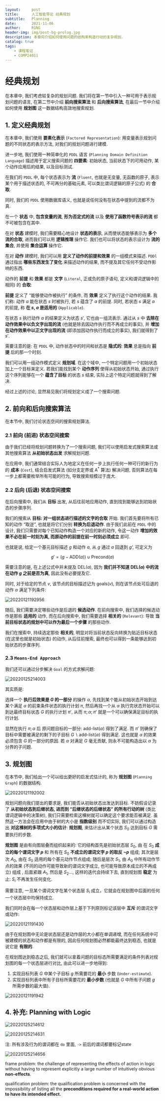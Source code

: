 ```yaml
---
layout:     post
title:      人工智能导论 经典规划
subtitle:   Planning
date:       2021-11-06
author:     R1NG
header-img: img/post-bg-prolog.jpg
description: 本章将介绍如何使用问题的结构来构造行动的复杂规划.
catalog: true
tags:
    - 课程笔记
    - COMP24011
---
```


# 经典规划

在本章中, 我们考虑较复杂的规划问题. 我们将在第一节中引入一种可用于表示规划问题的语言, 在第二节中介绍 **前向搜索算法** 和 **后向搜索算法**, 在最后一节中介绍如何使用 **规划图** 这一数据结构高效地搜索规划. 

## 1. 定义经典规划

在本章中, 我们使用 **要素化表示** (`Factored Representation`): 用变量表示规划问题的不同状态的表示方法, 对我们的规划问题进行建模. 

进一步地, 我们使用一种简单化的 `PDDL` 语言 (`Planning Domain Definition Language`) 描述用于定义搜索问题的 **四要素**: 初始状态, 当前状态下的可用动作, 某个动作应用后的结果, 以及目标测试. 

在我们的 `PDDL` 中, 每个状态表示为 **流** (`Fluent`, 也就是无变量, 无函数的原子, 表示某个用于描述状态的, 不可再分的基础元素, 可以类比谓词逻辑的原子公式) 的 **合取**. 

同时, 我们的 `PDDL` 使用数据库语义, 也就是说任何没有在状态中提到的流都不为真. 

在一个 **状态** 中, **包含变量的流**, **形为否定式的流** 以及 **使用了函数符号表示的流** 都不可被包含在其中. 

在对 **状态** 建模时, 我们需要精心地设计 **状态的表示**, 从而使状态能够表示为 **多个流的合取**, 进而我们可以用 **逻辑推理** 操作它. 我们也可以将状态的表示设计为 **流的集合**, 并使用 **集合运算** 操作它.

在对 **动作** 建模时, 我们可以用 **定义了动作的前提和效果** 的一组模式来描述. `PDDl` 通过指出 **哪些东西发生了变化** 来描述动作的结果, 而不提及其它任何不受动作影响的东西. 

动作的 **前提** 和 **效果** 都是 **文字** (`Literal`, 正或负的原子语句, 定义和谓词逻辑中的相同) 的 **合取**:

**前提** 定义了 “能够使动作被执行” 的条件, 而 **效果** 定义了执行这个动作的结果. 我们称: 动作 $a$ 能在状态 $s$ 时被执行, 若 $s$ 蕴含了 $a$ 的前提. 同时, 若状态 $s$ 满足 $a$ 的前提, 称 **在 $s$, $a$ 是适用的** (`Applicable`). 

在状态 $s$ 执行动作 $a$ 的结果定义为状态 $s'$, 它也由一组流表示. 通过从 $s$ 中 **去除在动作效果中以负文字出现的流** (也就是除去因动作执行而不再成立的事实), 并 **增加在动作效果中以正文字出现的流** (即添加因动作执行而成立的事实), 我们就得到了 $s'$. 

需要注意的是: 在 `PDDL` 中, 动作状态中的时间和状态是 **隐式的**: **效果** 总是指向 **前提** 后的那一个时刻.

我们可以用一组动作模式定义 **规划域**. 在这个域中, 一个特定问题用一个初始状态加上一个目标来定义. 若我们能找到某个 **动作序列** 使得从初始状态开始, 通过执行这个序列能够在一个 **蕴含了目标** 的状态 $s$ 结束, 实际上这个特定问题就得到了解决. 

经过上述的讨论, 显然易见我们将规划定义成了一个搜索问题. 

## 2. 前向和后向搜索算法

在本节中, 我们讨论状态空间的搜索规划算法. 

### 2.1 前向 (前进) 状态空间搜索

由于我们已经将规划问题转换为了一个搜索问题, 我们可以使用启发式搜索算法或其他搜索算法 **从初始状态出发** 求解规划问题. 

在应用中, 我们通常结合实际人为地定义在任何一步上执行任何一种可行的新行为的 **成本** (`Cost`), 结合启发式算法 (如分支定界或 $\text{A}^*$ 算法) 解决问题, 否则算法在每一步上都需要枚举所有可能的行为, 导致搜索规模过于庞大.

### 2.2 后向 (后退) 状态空间搜索

在后向搜索中, 我们从 **目标** 出发, 从后往前地应用动作, 直到找到能够达到初始状态的步骤序列. 

我们的搜索从 **目标: 对一组状态进行描述的文字的合取** 开始. 我们首先要将所有已知的动作 “取逆”, 也就是将它们分别 **转换为后退动作**. 由于我们此前在 `PDDL` 中的设计, 我们只需要对每个已知动作构造一个对应的新的动作, 令这一动作 **增加的效果不必在前一时刻为真, 而原动作的前提在前一时刻必须成立** 即可. 

也就是说, 给定一个基元目标描述 $g$ 和动作 $a$, 从 $g$ 通过 $a$ 回退到 $g‘$, 可定义为

$$g' = (g - \text{ADD}(a)) \cup \text{Precond}(a)$$

需要注意的是, 在上述公式中并未提及 $\text{DEL}(a)$, 因为 **我们并不知道 $\text{DEL}(a)$ 中的流在动作 $g$ 之前是否为真**, 因此没有必要提及它. 

同时, 对于给定的节点 $v$, 该节点的目标描述记为 $\text{goals}(v)$, 则在该节点处可后退的动作 $\alpha$ 满足下列条件:

![20220121192956](https://cdn.jsdelivr.net/gh/KirisameR/KirisameR.github.io/img/blogpost_images/20220121192956.png)

随后, 我们需要决定哪些动作是后退的 **候选动作**. 在前向搜索中, 我们选择的候选动作是那些 **适用的** 动作, 而在后向搜索中, 我们需要选择 **相关的** (`Relevant`): 导致 **当前目标状态的规划中可以作为最后一个步骤** 的那些动作. 

我们在搜索中, 持续选定那些 **相关的**, 明显对将当前状态反向转换为贴近目标状态 (在这里也就是初始状态) 的动作, 从后往前搜索, 最终也可以得到一条能够达到初始状态的步骤序列. 

### 2.3 `Means-End Approach`

我们还可以通过分步解决 `Goal` 的方式求解问题:

![20220125214003](https://cdn.jsdelivr.net/gh/KirisameR/KirisameR.github.io/img/blogpost_images/20220125214003.png)

其实质是: 

选择一个 **执行后效果是 $G$ 的一部分** 的操作 $\alpha$, 先找到某个能从初始状态开始到达某个满足 $\alpha$ 的前束条件状态的执行计划 $\pi$, 然后再找一个从 $\alpha$ 执行完状态开始可以到达最终目标状态 $G$ 的执行计划 $\pi'$, 从而 $\pi; \alpha; \pi'$ 就是一个可以确保满足目标的执行计划.

显然在执行 $\pi; \alpha$ 后 原问题目标的一部分: $\text{add-list}(\alpha)$ 得到了满足. 而 $\pi'$ 则确保了目标中需要被满足的剩下的子目标 $G \backslash \text{add-list}(\alpha)$ 得到满足. 这也就是 $\alpha$ 的效果必须包含 $G$ 的一部分的原因. 若 $\alpha$ 对满足 $G$ 毫无贡献, 则永不可能构造出以 $\alpha$ 为分界的子问题.


## 3. 规划图

在本节中, 我们给出一个可以给出更好的启发式估计的, 称为 **规划图** (`Planning Graph`) 的数据结构. 

![20220121192002](https://cdn.jsdelivr.net/gh/KirisameR/KirisameR.github.io/img/blogpost_images/20220121192002.png)

规划问题向我们提出的要求是, 我们能否从初始状态出发达到目标. 不妨假设记录了 **从初始状态到后继状态, 进而到 “后继状态的后继状态” 的所有行动的树** (类比谓词逻辑中的决策树), 我们只需要检索这棵树就可以确定这个要求能否被满足. 虽然这一方法会在应用中由于树的大小是 **指数级别** 而不切实际, 我们可以通过构造出 **对这棵树的多项式大小的估计**: **规划图**, 来估计出从某个状态 $S_0$ 达到目标 $G$ 需要执行的步数. 

**规划图** 是由有向图层叠而组织起来的: 它的结构首先是初始状态层 $S_0$, 由 在 $S_0$ **成立的每个谓词文字 $p$** 和 所有在 $S_0$ **不成立的谓词文字 $p$ 的取反 $\neg p$** 组成; 其次是层次 $A_0$, 由在 $S_0$ 适用的每个基元动作节点组成; 随后是层次 $S_1$, 由 $A_0$ 中所有动作节点的效果 (不同的动作可能导致新的谓词文字成立, 也可能导致原本成立的不再成立) 组成 , 后面紧跟 $A_1$, 然后是 $S_2$..., 这样的迭代会持续下去, 直到规划图 **稳定** 为止: $S_i$ 不再发生任何变化. 

需要注意, 一旦某个谓词文字在某个状态层 $S_i$ 成立，它就会在规划图中后面的任何一个状态层中均保持成立. 

我们同时会在每一个状态层和动作层上基于下列原则标记该层中 **互斥** 的谓词文字或动作:

![20220121191430](https://cdn.jsdelivr.net/gh/KirisameR/KirisameR.github.io/img/blogpost_images/20220121191430.png)

由于在规划图中无论是状态层还是动作层的大小都在单调递增, 而在任何系统中可被建模的状态和动作都是有限的, 因此任何规划图必然都能最终达到稳态, 也就是说它是 **有限的**. 

在规划图达到稳态之后, 我们就可以拿着问题的目标态所需要满足的条件列表对规划图的每一个状态层进行对比, 由此可以进一步地得到:

1. 实现目标列表 $G$ 中某个子目标 $g$ 所需要花的 **最小** 步数 (`Under-estimate`).
2. 实现目标列表中所有子目标所需要花的 **最小步数** (也就是 $G$ 中所有子问题 $g$ 所需步数的最大值).

![20220121191942](https://cdn.jsdelivr.net/gh/KirisameR/KirisameR.github.io/img/blogpost_images/20220121191942.png)


##  4. 补充: Planning with Logic

![20220125214612](https://cdn.jsdelivr.net/gh/KirisameR/KirisameR.github.io/img/blogpost_images/20220125214612.png)

![20220125214631](https://cdn.jsdelivr.net/gh/KirisameR/KirisameR.github.io/img/blogpost_images/20220125214631.png)

注: 所有涉及行为的谓词都在 `do` 里面, `->` 前后的谓词都要标记state

![20220125214656](https://cdn.jsdelivr.net/gh/KirisameR/KirisameR.github.io/img/blogpost_images/20220125214656.png)

frame problem: the challenge of representing the effects of action in logic without having to represent explicitly a large number of intuitively obvious **non-effects**. 

qualification problem: the qualification problem is concerned with the impossibility of listing all the **preconditions required for a real-world action to have its intended effect.**